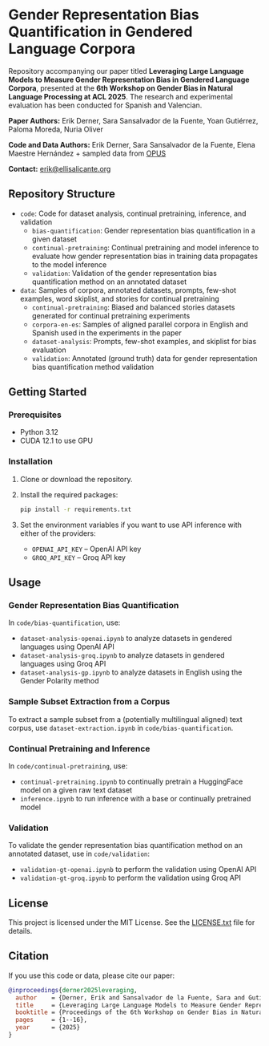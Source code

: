 # Gender Representation Bias Quantification in Gendered Language Corpora

Repository accompanying our paper titled **Leveraging Large Language Models to Measure Gender Representation Bias in Gendered Language Corpora**, presented at the **6th Workshop on Gender Bias in Natural Language Processing at ACL 2025**. The research and experimental evaluation has been conducted for Spanish and Valencian.

**Paper Authors:** Erik Derner, Sara Sansalvador de la Fuente, Yoan Gutiérrez, Paloma Moreda, Nuria Oliver

**Code and Data Authors:** Erik Derner, Sara Sansalvador de la Fuente, Elena Maestre Hernández + sampled data from [OPUS](https://opus.nlpl.eu/)

**Contact:** erik@ellisalicante.org

## Repository Structure

- `code`: Code for dataset analysis, continual pretraining, inference, and validation
  - `bias-quantification`: Gender representation bias quantification in a given dataset
  - `continual-pretraining`: Continual pretraining and model inference to evaluate how gender representation bias in training data propagates to the model inference
  - `validation`: Validation of the gender representation bias quantification method on an annotated dataset
- `data`: Samples of corpora, annotated datasets, prompts, few-shot examples, word skiplist, and stories for continual pretraining
  - `continual-pretraining`: Biased and balanced stories datasets generated for continual pretraining experiments
  - `corpora-en-es`: Samples of aligned parallel corpora in English and Spanish used in the experiments in the paper
  - `dataset-analysis`: Prompts, few-shot examples, and skiplist for bias evaluation
  - `validation`: Annotated (ground truth) data for gender representation bias quantification method validation

## Getting Started

### Prerequisites

- Python 3.12
- CUDA 12.1 to use GPU

### Installation

1. Clone or download the repository.

2. Install the required packages:
    ```bash
    pip install -r requirements.txt
    ```

3. Set the environment variables if you want to use API inference with either of the providers:
    - `OPENAI_API_KEY` – OpenAI API key
    - `GROQ_API_KEY` – Groq API key

## Usage

### Gender Representation Bias Quantification

In `code/bias-quantification`, use:
- `dataset-analysis-openai.ipynb` to analyze datasets in gendered languages using OpenAI API
- `dataset-analysis-groq.ipynb` to analyze datasets in gendered languages using Groq API
- `dataset-analysis-gp.ipynb` to analyze datasets in English using the Gender Polarity method

### Sample Subset Extraction from a Corpus

To extract a sample subset from a (potentially multilingual aligned) text corpus, use `dataset-extraction.ipynb` in `code/bias-quantification`.

### Continual Pretraining and Inference

In `code/continual-pretraining`, use:
- `continual-pretraining.ipynb` to continually pretrain a HuggingFace model on a given raw text dataset
- `inference.ipynb` to run inference with a base or continually pretrained model

### Validation

To validate the gender representation bias quantification method on an annotated dataset, use in `code/validation`:
-  `validation-gt-openai.ipynb` to perform the validation using OpenAI API
-  `validation-gt-groq.ipynb` to perform the validation using Groq API

## License

This project is licensed under the MIT License. See the [LICENSE.txt](LICENSE.txt) file for details.

## Citation

If you use this code or data, please cite our paper:

```bibtex
@inproceedings{derner2025leveraging,
  author    = {Derner, Erik and Sansalvador de la Fuente, Sara and Guti{\'e}rrez, Yoan and Moreda, Paloma and Oliver, Nuria},
  title     = {Leveraging Large Language Models to Measure Gender Representation Bias in Gendered Language Corpora},
  booktitle = {Proceedings of the 6th Workshop on Gender Bias in Natural Language Processing (GeBNLP)},
  pages     = {1--16},
  year      = {2025}
}
```
